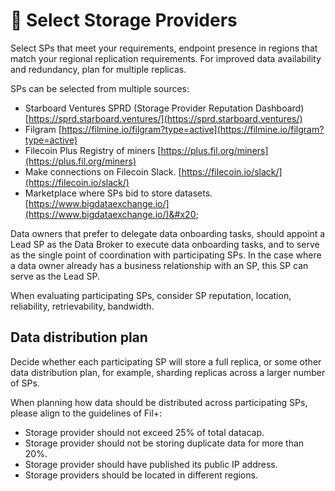 # 🏢 Select Storage Providers

Select SPs that meet your requirements, endpoint presence in regions that match your regional replication requirements. For improved data availability and redundancy, plan for multiple replicas.

SPs can be selected from multiple sources:

* Starboard Ventures SPRD (Storage Provider Reputation Dashboard) [https://sprd.starboard.ventures/](https://sprd.starboard.ventures/)
* Filgram [https://filmine.io/filgram?type=active](https://filmine.io/filgram?type=active)
* Filecoin Plus Registry of miners [https://plus.fil.org/miners](https://plus.fil.org/miners)
* Make connections on Filecoin Slack. [https://filecoin.io/slack/](https://filecoin.io/slack/)
* Marketplace where SPs bid to store datasets. [https://www.bigdataexchange.io/](https://www.bigdataexchange.io/)&#x20;

Data owners that prefer to delegate data onboarding tasks, should appoint a Lead SP as the Data Broker to execute data onboarding tasks, and to serve as the single point of coordination with participating SPs. In the case where a data owner already has a business relationship with an SP, this SP can serve as the Lead SP.

When evaluating participating SPs, consider SP reputation, location, reliability, retrievability, bandwidth.&#x20;

## Data distribution plan

Decide whether each participating SP will store a full replica, or some other data distribution plan, for example, sharding replicas across a larger number of SPs.

When planning how data should be distributed across participating SPs, please align to the guidelines of Fil+:&#x20;

* Storage provider should not exceed 25% of total datacap.
* Storage provider should not be storing duplicate data for more than 20%.
* Storage provider should have published its public IP address.
* Storage providers should be located in different regions.

